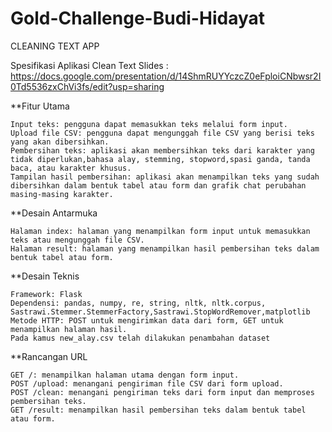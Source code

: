 # Gold-Challenge-Budi-Hidayat
CLEANING TEXT APP

Spesifikasi Aplikasi Clean Text
Slides : https://docs.google.com/presentation/d/14ShmRUYYczcZ0eFploiCNbwsr2I0Td5536zxChVi3fs/edit?usp=sharing


**Fitur Utama

    Input teks: pengguna dapat memasukkan teks melalui form input.
    Upload file CSV: pengguna dapat mengunggah file CSV yang berisi teks yang akan dibersihkan.
    Pembersihan teks: aplikasi akan membersihkan teks dari karakter yang tidak diperlukan,bahasa alay, stemming, stopword,spasi ganda, tanda baca, atau karakter khusus.
    Tampilan hasil pembersihan: aplikasi akan menampilkan teks yang sudah dibersihkan dalam bentuk tabel atau form dan grafik chat perubahan masing-masing karakter.

**Desain Antarmuka

    Halaman index: halaman yang menampilkan form input untuk memasukkan teks atau mengunggah file CSV.
    Halaman result: halaman yang menampilkan hasil pembersihan teks dalam bentuk tabel atau form.

**Desain Teknis

    Framework: Flask
    Dependensi: pandas, numpy, re, string, nltk, nltk.corpus, Sastrawi.Stemmer.StemmerFactory,Sastrawi.StopWordRemover,matplotlib
    Metode HTTP: POST untuk mengirimkan data dari form, GET untuk menampilkan halaman hasil.
    Pada kamus new_alay.csv telah dilakukan penambahan dataset 

**Rancangan URL

    GET /: menampilkan halaman utama dengan form input.
    POST /upload: menangani pengiriman file CSV dari form upload.
    POST /clean: menangani pengiriman teks dari form input dan memproses pembersihan teks.
    GET /result: menampilkan hasil pembersihan teks dalam bentuk tabel atau form.
